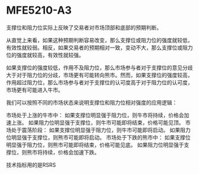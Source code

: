 # MFE5210-A3

支撑位和阻力位实际上反映了交易者对市场顶部和底部的预期判断。

从直觉上来看，如果这种预期判断容易改变，那么支撑位或阻力位的强度就较低，有效性就较弱。相反，如果交易者的预期相对一致，变动不大，那么支撑位或阻力位的强度就较高，有效性就较强。

如果支撑位的强度较低，作用不及阻力位，那么市场参与者对于支撑位的意见分歧大于对于阻力位的分歧，市场更有可能转向熊市。然而，如果支撑位的强度较高，作用超过阻力位，那么市场参与者对于支撑位的认可度高于对于阻力位的认可度，市场更有可能进入牛市。

我们可以按照不同的市场状态来说明支撑位和阻力位相对强度的应用逻辑：

市场处于上涨的牛市中：
如果支撑位明显强于阻力位，则牛市将持续，价格会加速上涨。
如果阻力位明显强于支撑位，则牛市可能即将结束，价格可能见顶。
市场处于震荡阶段：
如果支撑位明显强于阻力位，则牛市可能即将启动。
如果阻力位明显强于支撑位，则熊市可能即将启动。
市场处于下跌的熊市中：
如果支撑位明显强于阻力位，则熊市可能即将结束，价格可能见底。
如果阻力位明显强于支撑位，则熊市将持续，价格会加速下跌。

技术指标用的是RSRS
